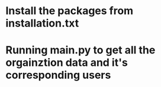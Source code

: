 # Install the packages from installation.txt

# Running main.py to get all the orgainztion data and it's corresponding users
